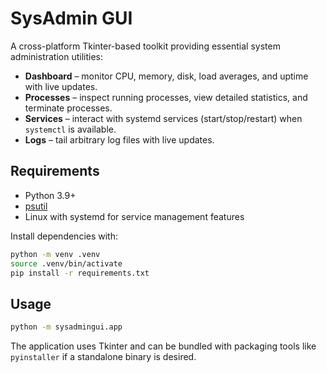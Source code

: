 # SysAdmin GUI

A cross-platform Tkinter-based toolkit providing essential system administration utilities:

- **Dashboard** – monitor CPU, memory, disk, load averages, and uptime with live updates.
- **Processes** – inspect running processes, view detailed statistics, and terminate processes.
- **Services** – interact with systemd services (start/stop/restart) when `systemctl` is available.
- **Logs** – tail arbitrary log files with live updates.

## Requirements

- Python 3.9+
- [psutil](https://github.com/giampaolo/psutil)
- Linux with systemd for service management features

Install dependencies with:

```bash
python -m venv .venv
source .venv/bin/activate
pip install -r requirements.txt
```

## Usage

```bash
python -m sysadmingui.app
```

The application uses Tkinter and can be bundled with packaging tools like `pyinstaller` if a standalone binary is desired.
